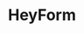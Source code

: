 ---
codehost: https://github.com/https://github.com/heyform/heyform
facebook: https://facebook.com/HeyformHQ
linkedin: https://linkedin.com/company/heyform
logohandle: heyformnet
sort: heyform
title: HeyForm
twitter: https://x.com/HeyformHQ
website: https://heyform.net/
---